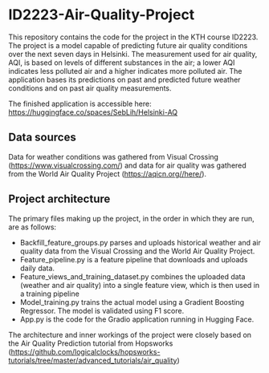 # ID2223-Air-Quality-Project
This repository contains the code for the project in the KTH course ID2223. The project is a model capable of predicting future air quality conditions over the next seven days in Helsinki. The measurement used for air quality, AQI, is based on levels of different substances in the air; a lower AQI indicates less polluted air and a higher indicates more polluted air. The application bases its predictions on past and predicted future weather conditions and on past air quality measurements.

The finished application is accessible here: https://huggingface.co/spaces/SebLih/Helsinki-AQ

## Data sources
Data for weather conditions was gathered from Visual Crossing (https://www.visualcrossing.com/) and data for air quality was gathered from the World Air Quality Project (https://aqicn.org//here/).

## Project architecture
The primary files making up the project, in the order in which they are run, are as follows:
* Backfill_feature_groups.py parses and uploads historical weather and air quality data from the Visual Crossing and the World Air Quality Project.
* Feature_pipeline.py is a feature pipeline that downloads and uploads daily data.
* Feature_views_and_training_dataset.py combines the uploaded data (weather and air quality) into a single feature view, which is then used in a training pipeline
* Model_training.py trains the actual model using a Gradient Boosting Regressor. The model is validated using F1 score.
* App.py is the code for the Gradio application running in Hugging Face.

The architecture and inner workings of the project were closely based on the Air Quality Prediction tutorial from Hopsworks (https://github.com/logicalclocks/hopsworks-tutorials/tree/master/advanced_tutorials/air_quality)
